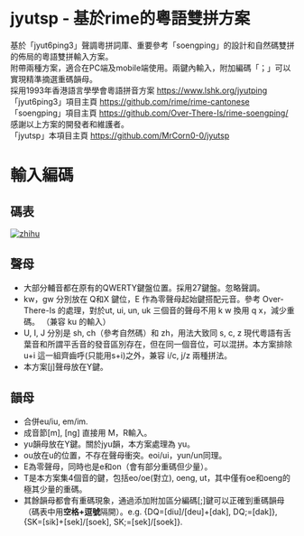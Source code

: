 # jyutsp - 基於rime的粵語雙拼方案

基於「jyut6ping3」聲調粵拼詞庫、重要參考「soengping」的設計和自然碼雙拼的佈局的粵語雙拼輸入方案。<br>
附帶兩種方案，適合在PC端及mobile端使用。兩鍵內輸入，附加編碼「；」可以實現精準摘選重碼韻母。<br>
採用1993年香港語言學學會粵語拼音方案   https://www.lshk.org/jyutping<br>
「jyut6ping3」項目主頁 https://github.com/rime/rime-cantonese<br>
「soengping」項目主頁 https://github.com/Over-There-Is/rime-soengping/<br>
感謝以上方案的開發者和維護者。<br>
「jyutsp」本項目主頁 https://github.com/MrCorn0-0/jyutsp<br>

# 輸入編碼
## 碼表

[![zhihu]](https://www.zhihu.com/question/54691506/answer/1022245649)

[zhihu]:https://pic2.zhimg.com/80/v2-c7ea6ffcfe550d4bc31ef38a27e5edfd_720w.jpg "碼表"

## 聲母
* 大部分輔音都在原有的QWERTY鍵盤位置。採用27鍵盤。忽略聲調。
* kw，gw 分別放在 Q和X 鍵位，E 作為零聲母起始鍵搭配元音。參考 Over-There-Is 的處理，對於ut, ui, un, uk 三個音的聲母不用 k w 換用 q x，減少重碼。 （兼容 ku 的輸入）
* U, I, J 分別是 sh, ch（參考自然碼）和 zh，用法大致同 s, c, z 現代粵語有舌葉音和所謂平舌音的發音區別存在，但在同一個音位，可以混拼。本方案排除 u+i 這一組齊齒呼(只能用s+i)之外，兼容 i/c, j/z 兩種拼法。
* 本方案[j]聲母放在Y鍵。

## 韻母
* 合併eu/iu, em/im.
* 成音節[m], [ng] 直接用 M，R輸入。
* yu韻母放在Y鍵。關於jyu韻，本方案處理為 yu。
* ou放在u的位置，不存在聲母衝突。eoi/ui，yun/un同理。
* E為零聲母，同時也是e和on（會有部分重碼但少量）。
* T是本方案集4個音的鍵，包括eo/oe(對立), oeng, ut，其中僅有oe和oeng的極其少量的重碼。
* 其餘韻母都會有重碼現象，通過添加附加區分編碼[;]鍵可以正確到重碼韻母（碼表中用**空格+逗號**隔開）。e.g. {DQ=[diu]/[deu]+[dak], DQ;=[dak]}, {SK=[sik]+[sek]/[soek], SK;=[sek]/[soek]}.
